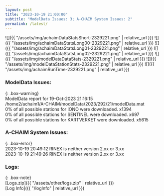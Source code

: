 ```yaml
---
layout: post
title: "2023-10-19 21:00:00"
subtitle: "ModelData Issues: 3; A-CHAIM System Issues: 2"
permalink: /latest/
---
```


![]({{ "/assets/img/achaimDataStatsShort-2329221.png" | relative_url }})
![]({{ "/assets/img/achaimDataStatsLong00-2329221.png" | relative_url }})
![]({{ "/assets/img/achaimDataStatsLong01-2329221.png" | relative_url }})
![]({{ "/assets/img/achaimDataStatsLong02-2329221.png" | relative_url }})
![]({{ "/assets/img/modelDataDataStats-2329221.png" | relative_url }})
![]({{ "/assets/img/modelDataStationStats-2329221.png" | relative_url }})
![]({{ "/assets/img/achaimRunTime-2329221.png" | relative_url }})


### ModelData Issues:  
  
{: .box-warning}  
 ModelData report for 19-Oct-2023 21:16:15   
 /home2/achaim1/A-CHAIM/modelData/2023/292/21/modelData.mat   
 0% of all possible stations for IONO were downloaded. x1394   
 0% of all possible stations for SENTINEL were downloaded. x697   
 0% of all possible stations for KARTVERKET were downloaded. x5615   
  
### A-CHAIM System Issues:  
  
{: .box-error}  
2023-10-19 20:49:12 RINEX is neither version 2.xx or 3.xx  
2023-10-19 21:49:26 RINEX is neither version 2.xx or 3.xx  

### Logs:  
  
{: .box-note}  
[Logs.zip]({{ "/assets/other/logs.zip" | relative_url }})  
[Log Info]({{ "/logInfo" | relative_url }})  
